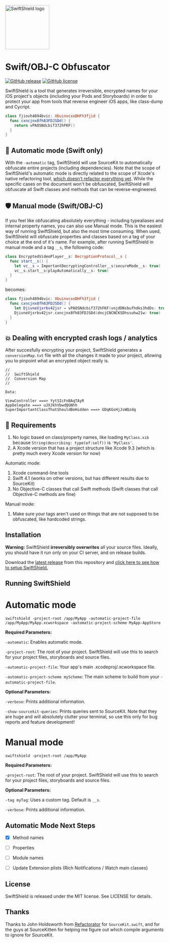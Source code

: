 <img src="http://i.imgur.com/0ksj7Gh.png" alt="SwiftShield logo" height="140" >

# Swift/OBJ-C Obfuscator

[![GitHub release](https://img.shields.io/github/tag/rockbruno/swiftshield.svg)](https://github.com/rockbruno/swiftshield/releases)
[![GitHub license](https://img.shields.io/badge/license-MIT-lightgrey.svg)](https://raw.githubusercontent.com/rockbruno/swiftshield/master/LICENSE)

SwiftShield is a tool that generates irreversible, encrypted names for your iOS project's objects (including your Pods and Storyboards) in order to protect your app from tools that reverse engineer iOS apps, like class-dump and Cycript.

```swift
class fjiovh4894bvic: XbuinvcxoDHFh3fjid {
  func cxncjnx8fh83FDJSDd() {
    return vPAOSNdcbif372hFKF()
  }
}
```

## 🤖 Automatic mode (Swift only)

With the `-automatic` tag, SwiftShield will use SourceKit to automatically obfuscate entire projects (including dependencies). Note that the scope of SwiftShield's automatic mode is directly related to the scope of Xcode's native refactoring tool, [which doesn't refactor everything yet](https://github.com/rockbruno/swiftshield/blob/master/SOURCEKITISSUES.md). While the specific cases on the document won't be obfuscated, SwiftShield will obfuscate all Swift classes and methods that can be reverse-engineered.


## 🛡 Manual mode (Swift/OBJ-C)

If you feel like obfuscating absolutely everything - including typealiases and internal property names, you can also use Manual mode. This is the easiest way of running SwiftShield, but also the most time consuming. When used, SwiftShield will obfuscate properties and classes based on a tag of your choice at the end of it's name. For example, after running SwiftShield in manual mode and a tag `__s`, the following code:

```swift
class EncryptedVideoPlayer__s: DecryptionProtocol__s {
  func start__s() {
    let vc__s = ImportantDecryptingController__s(secureMode__s: true)
    vc__s.start__s(playAutomatically__s: true)
  }
}
```
becomes:
```swift
class fjiovh4894bvic: XbuinvcxoDHFh3fjid {
  func cxncjnx8fh83FDJSDd() {
    let DjivneVjxrbv42jsr = vPAOSNdcbif372hFKF(vnjdDNsbufhdks3hdDs: true)
    DjivneVjxrbv42jsr.cxncjnx8fh83FDJSDd(dncjCNCNCKSDhssuhw21w: true)
  }
}
```


## 💥 Dealing with encrypted crash logs / analytics

After succesfully encrypting your project, SwiftShield generates a `conversionMap.txt` file with all the changes it made to your project, allowing you to pinpoint what an encrypted object really is.
````
//
//  SwiftShield
//  Conversion Map
//

Data:

ViewController ===> YytSIcFnBAqTAyR
AppDelegate ===> uJXJkhVbwdQGNhh
SuperImportantClassThatShouldBeHidden ===> GDqKGsHjJsWQzdq
````


## 🚨 Requirements

1. No logic based on class/property names, like loading `MyClass.xib` because `String(describing: type(of:self))` is `'MyClass'`.
2. A Xcode version that has a project structure like Xcode 9.3 (which is pretty much every Xcode version for now)

Automatic mode:

1. Xcode command-line tools
2. Swift 4.1 (works on other versions, but has different results due to SourceKit)
3. No Objective-C classes that call Swift methods (Swift classes that call Objective-C methods are fine)

Manual mode:

1. Make sure your tags aren't used on things that are not supposed to be obfuscated, like hardcoded strings.

## Installation

**Warning:** SwiftShield **irreversibly overwrites** all your source files. Ideally, you should have it run only on your CI server, and on release builds.

Download the [latest release](https://github.com/rockbruno/swiftshield/releases) from this repository and [click here to see how to setup SwiftShield.](https://github.com/rockbruno/swiftshield/blob/master/USAGE.md)


## Running SwiftShield

# Automatic mode

```
swiftshield -project-root /app/MyApp -automatic-project-file /app/MyApp/MyApp.xcworkspace -automatic-project-scheme MyApp-AppStore
```
**Required Parameters:**

`-automatic`: Enables automatic mode.

`-project-root`: The root of your project. SwiftShield will use this to search for your project files, storyboards and source files.

`-automatic-project-file`: Your app's main .xcodeproj/.xcworkspace file.

`-automatic-project-scheme myScheme`: The main scheme to build from your `-automatic-project-file`.

**Optional Parameters:**

`-verbose`: Prints additional information.

`-show-sourcekit-queries`: Prints queries sent to SourceKit. Note that they are huge and will absolutely clutter your terminal, so use this only for bug reports and feature development!


# Manual mode

```
swiftshield -project-root /app/MyApp
```
**Required Parameters:**

`-project-root`: The root of your project. SwiftShield will use this to search for your project files, storyboards and source files.

**Optional Parameters:**

`-tag myTag`: Uses a custom tag. Default is `__s`.

`-verbose`: Prints additional information.


## Automatic Mode Next Steps

- [X] Method names
- [ ] Properties
- [ ] Module names
- [ ] Update Extension plists (Rich Notifications / Watch main classes)


## License

SwiftShield is released under the MIT license. See LICENSE for details.


## Thanks

Thanks to John Holdsworth from [Refactorator](https://github.com/johnno1962/Refactorator) for `SourceKit.swift`, and for the guys at SourceKitten for helping me figure out which compile arguments to ignore for SourceKit.
